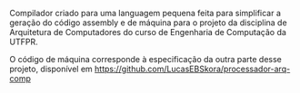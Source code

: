 Compilador criado para uma languagem pequena feita para simplificar a geração do código assembly e de máquina para o projeto da disciplina de Arquitetura de Computadores do curso de Engenharia de Computação da UTFPR.

O código de máquina corresponde à especificação da outra parte desse projeto, disponível em https://github.com/LucasEBSkora/processador-arq-comp
